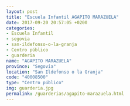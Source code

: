 ```yaml
---
layout: post
title: "Escuela Infantil AGAPITO MARAZUELA"
date: 2017-09-20 20:57:05 +0200
categories:
- Escuela Infantil
- segovia
- san-ildefonso-o-la-granja
- Centro público
- guarderia
name: "AGAPITO MARAZUELA"
province: "Segovia"
location: "San Ildefonso o la Granja"
code: "40008500"
type: "Centro público"
img: guarderia.jpg
permalink: /guarderias/agapito-marazuela.html
---
```

